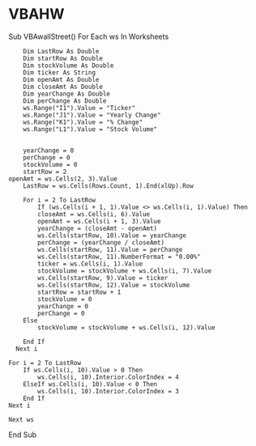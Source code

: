 # VBAHW
Sub VBAwallStreet()
    For Each ws In Worksheets
    
        Dim LastRow As Double
        Dim startRow As Double
        Dim stockVolume As Double
        Dim ticker As String
        Dim openAmt As Double
        Dim closeAmt As Double
        Dim yearChange As Double
        Dim perChange As Double
        ws.Range("I1").Value = "Ticker"
        ws.Range("J1").Value = "Yearly Change"
        ws.Range("K1").Value = "% Change"
        ws.Range("L1").Value = "Stock Volume"
        

        yearChange = 0
        perChange = 0
        stockVolume = 0
        startRow = 2
    openAmt = ws.Cells(2, 3).Value
        LastRow = ws.Cells(Rows.Count, 1).End(xlUp).Row
    
        For i = 2 To LastRow
            If (ws.Cells(i + 1, 1).Value <> ws.Cells(i, 1).Value) Then
            closeAmt = ws.Cells(i, 6).Value
            openAmt = ws.Cells(i + 1, 3).Value
            yearChange = (closeAmt - openAmt)
            ws.Cells(startRow, 10).Value = yearChange
            perChange = (yearChange / closeAmt)
            ws.Cells(startRow, 11).Value = perChange
            ws.Cells(startRow, 11).NumberFormat = "0.00%"
            ticker = ws.Cells(i, 1).Value
            stockVolume = stockVolume + ws.Cells(i, 7).Value
            ws.Cells(startRow, 9).Value = ticker
            ws.Cells(startRow, 12).Value = stockVolume
            startRow = startRow + 1
            stockVolume = 0
            yearChange = 0
            perChange = 0
        Else
            stockVolume = stockVolume + ws.Cells(i, 12).Value
           
        End If
      Next i
    
    For i = 2 To LastRow
        If ws.Cells(i, 10).Value > 0 Then
            ws.Cells(i, 10).Interior.ColorIndex = 4
        ElseIf ws.Cells(i, 10).Value < 0 Then
            ws.Cells(i, 10).Interior.ColorIndex = 3
        End If
    Next i
     
    Next ws
    
End Sub

